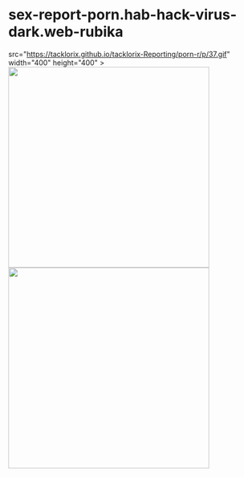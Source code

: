 # sex-report-porn.hab-hack-virus-dark.web-rubika

src="https://tacklorix.github.io/tacklorix-Reporting/porn-r/p/37.gif" width="400" height="400" >
<img src="https://tacklorix.github.io/tacklorix-Reporting/porn-r/p/18.gif" width="400" height="400" >
<img src="https://github.com/ESA012/Report_sexi-hack_virus-122334-sex-porn-xnxx-rubika/tree/main" width="400" height="400" >
